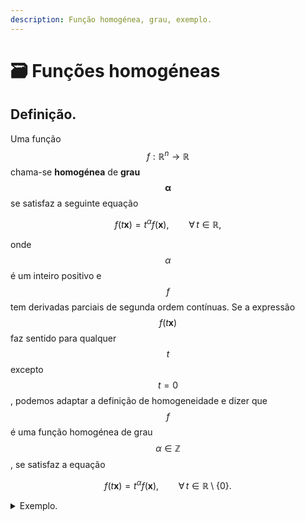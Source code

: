 ```yaml
---
description: Função homogénea, grau, exemplo.
---
```


# 🗃️ Funções homogéneas

## Definição.&#x20;

Uma função $$f:\mathbb{R}^n\to\mathbb{R}$$ chama-se **homogénea** de **grau** $$\mathbf{\alpha}$$ se satisfaz a seguinte equação

$$
f(t\bm{x})=t^\alpha f(\bm{x}),\qquad\forall\,t\in\mathbb{R},
$$

onde $$\alpha$$ é um inteiro positivo e $$f$$ tem derivadas parciais de segunda ordem contínuas. Se a expressão $$f(t\bm{x})$$ faz sentido para qualquer $$t$$ excepto $$t=0$$, podemos adaptar a definição de homogeneidade e dizer que $$f$$ é uma função homogénea de grau $$\alpha\in\mathbb{Z}$$, se satisfaz a equação

$$
f(t\bm{x}) = t^\alpha f(\bm{x}),\qquad \forall\,t\in\mathbb{R}\setminus\{0\}.
$$

<details>

<summary>Exemplo.</summary>

O polinómio $$f(x,y)=x^2y+2xy^2+5y^3$$ de grau $$3$$ é uma função homogénea de grau $$3$$, pois claramente

&#x20;                               $$f(tx,ty)=t^3f(x,y)$$

</details>
